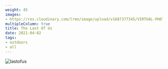 ```yaml
---
weight: 45
images:
- https://res.cloudinary.com/lrmn/image/upload/v1687377345/VIRTUAL-PHOTOGRAPHY/thelastofuspart1/tlou1_6_mqleao.png
multipleColumn: true
title: The Last Of Us
date: 2021-04-02
tags:
- outdoors
- all
---
```


![lastofus](https://res.cloudinary.com/lrmn/image/upload/v1687377345/VIRTUAL-PHOTOGRAPHY/thelastofuspart1/tlou1_7_ivbioa.png)